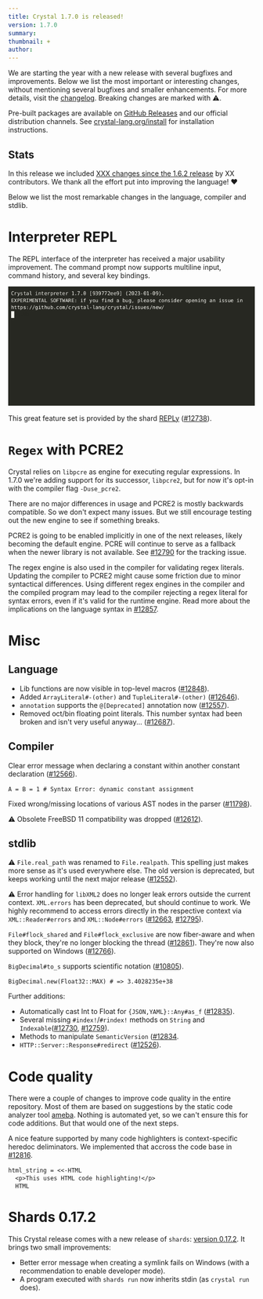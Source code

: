 ```yaml
---
title: Crystal 1.7.0 is released!
version: 1.7.0
summary:
thumbnail: +
author:
---
```


We are starting the year with a new release with several bugfixes and improvements. Below we list the most important or interesting changes, without mentioning several bugfixes and smaller enhancements. For more details, visit the [changelog](https://github.com/crystal-lang/crystal/releases/tag/1.7.0). Breaking changes are marked with ⚠️.

Pre-built packages are available on [GitHub Releases](https://github.com/crystal-lang/crystal/releases/tag/1.7.0) and our official distribution channels.
See [crystal-lang.org/install](https://crystal-lang.org/install/) for installation instructions.

## Stats

In this release we included [XXX changes since the 1.6.2 release](https://github.com/crystal-lang/crystal/pulls?q=is%3Apr+milestone%3A1.7.0) by XX contributors. We thank all the effort put into improving the language! ❤️

Below we list the most remarkable changes in the language, compiler and stdlib.

# Interpreter REPL

The REPL interface of the interpreter has received a major usability improvement.
The command prompt now supports multiline input, command history, and several key bindings.

[![asciicast](/assets/blog/2023-01-09-interpreter-repl-asciicast.gif)](https://asciinema.org/a/oG55o2Jm3XuNj8DJKBb9u0XuW)

This great feature set is provided by the shard [REPLy](https://github.com/I3oris/reply) ([#12738](https://github.com/crystal-lang/crystal/pull/12738)).

# `Regex` with PCRE2

Crystal relies on `libpcre` as engine for executing regular expressions.
In 1.7.0 we're adding support for its successor, `libpcre2`, but for now it's opt-in with the compiler flag `-Duse_pcre2`.

There are no major differences in usage and PCRE2 is mostly backwards compatible.
So we don't expect many issues. But we still encourage testing out the new
engine to see if something breaks.

PCRE2 is going to be enabled implicitly in one of the next releases, likely
becoming the default engine. PCRE will continue to serve as a fallback when the newer library is not available.
See [#12790](https://github.com/crystal-lang/crystal/issues/12790) for the tracking issue.

The regex engine is also used in the compiler for validating regex literals. Updating the compiler to PCRE2 might cause
some friction due to minor syntactical differences. Using different regex engines in the compiler and the compiled program
may lead to the compiler rejecting a regex literal for syntax errors, even if it's valid for the runtime engine.
Read more about the implications on the language syntax in [#12857](https://github.com/crystal-lang/crystal/issues/12857).

# Misc

## Language

* Lib functions are now visible in top-level macros ([#12848](https://github.com/crystal-lang/crystal/pull/12848)).
* Added `ArrayLiteral#-(other)` and `TupleLiteral#-(other)` ([#12646](https://github.com/crystal-lang/crystal/pull/12646)).
* `annotation` supports the `@[Deprecated]` annotation now ([#12557](https://github.com/crystal-lang/crystal/pull/12557)).
* Removed oct/bin floating point literals. This number syntax had been broken and isn't very useful anyway... ([#12687](https://github.com/crystal-lang/crystal/pull/12687)).

## Compiler

Clear error message when declaring a constant within another constant declaration ([#12566](https://github.com/crystal-lang/crystal/pull/12566)).

```cr
A = B = 1 # Syntax Error: dynamic constant assignment
```

Fixed wrong/missing locations of various AST nodes in the parser ([#11798](https://github.com/crystal-lang/crystal/pull/11798)).

⚠️ Obsolete FreeBSD 11 compatibility was dropped ([#12612](https://github.com/crystal-lang/crystal/pull/12612)).

## stdlib

⚠️ `File.real_path` was renamed to `File.realpath`. This spelling just makes more sense as it's used everywhere else. The old version is deprecated, but keeps working until the next major release ([#12552](https://github.com/crystal-lang/crystal/pull/12552)).

⚠️ Error handling for `libXML2` does no longer leak errors outside the current context. `XML.errors` has been deprecated, but should continue to work. We highly recommend to access errors directly in the respective context via `XML::Reader#errors` and `XML::Node#errors` ([#12663](https://github.com/crystal-lang/crystal/pull/12663), [#12795](https://github.com/crystal-lang/crystal/pull/12795)).

`File#flock_shared` and `File#flock_exclusive` are now fiber-aware and when they block, they're no longer blocking the thread ([#12861](https://github.com/crystal-lang/crystal/pull/12861)).
They're now also supported on Windows ([#12766](https://github.com/crystal-lang/crystal/pull/12766)).

`BigDecimal#to_s` supports scientific notation ([#10805](https://github.com/crystal-lang/crystal/pull/10805)).

```crystal
BigDecimal.new(Float32::MAX) # => 3.4028235e+38
```

Further additions:

* Automatically cast Int to Float for `{JSON,YAML}::Any#as_f` ([#12835](https://github.com/crystal-lang/crystal/pull/12835)).
* Several missing `#index!`/`#rindex!` methods on `String` and `Indexable`([#12730](https://github.com/crystal-lang/crystal/pull/12730), [#12759](https://github.com/crystal-lang/crystal/pull/12759)).
* Methods to manipulate `SemanticVersion` ([#12834](https://github.com/crystal-lang/crystal/pull/12834).
* `HTTP::Server::Response#redirect` ([#12526](https://github.com/crystal-lang/crystal/pull/12526)).

# Code quality

There were a couple of changes to improve code quality in the entire repository.
Most of them are based on suggestions by the static code analyzer tool [ameba](https://github.com/crystal-ameba/ameba).
Nothing is automated yet, so we can't ensure this for code additions. But that would one of the next steps.

A nice feature supported by many code highlighters is context-specific heredoc deliminators. We implemented that accross the code base in [#12816](https://github.com/crystal-lang/crystal/pull/12816).

<div class="language-crystal highlighter-rouge"><div class="highlight"><pre class="code_section"><code><span class="n">html_string</span> <span class="o">=</span> <span class="o">&lt;&lt;-</span><span class="no">HTML</span><span class="sh">
  <span class="nt">&lt;p&gt;</span>This uses HTML code highlighting!<span class="nt">&lt;/p&gt;</span>
</span><span class="no">  HTML</span>
</code></pre></div></div>

# Shards 0.17.2

This Crystal release comes with a new release of `shards`: [version 0.17.2](https://github.com/crystal-lang/shards/releases/tag/v0.17.2).
It brings two small improvements:

* Better error message when creating a symlink fails on Windows (with a recommendation to enable developer mode).
* A program executed with `shards run` now inherits stdin (as `crystal run` does).
